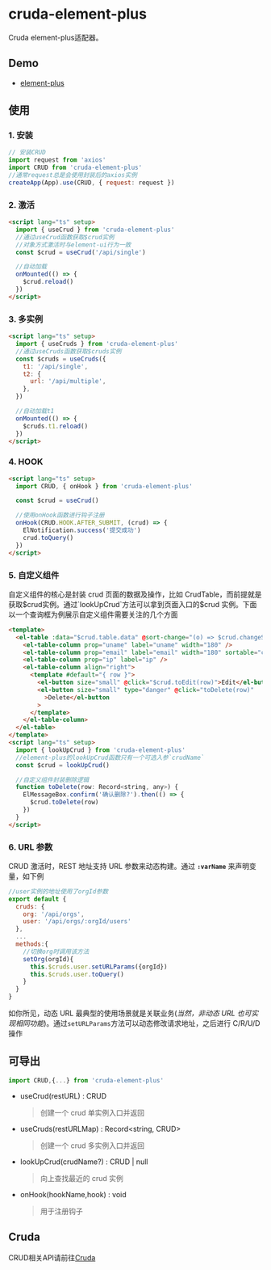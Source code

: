 # cruda-element-plus
Cruda element-plus适配器。

## Demo
- [element-plus](https://stackblitz.com/edit/cruda-element-plus?file=src%2FApp.vue)

## 使用
### 1. 安装
```js
// 安装CRUD
import request from 'axios'
import CRUD from 'cruda-element-plus'
//通常request总是会使用封装后的axios实例
createApp(App).use(CRUD, { request: request })
```
### 2. 激活
```html
<script lang="ts" setup>
  import { useCrud } from 'cruda-element-plus'
  //通过useCrud函数获取$crud实例
  //对象方式激活时与element-ui行为一致
  const $crud = useCrud('/api/single')

  //自动加载
  onMounted(() => {
    $crud.reload()
  })
</script>
```
### 3. 多实例
```html
<script lang="ts" setup>
  import { useCruds } from 'cruda-element-plus'
  //通过useCruds函数获取$cruds实例
  const $cruds = useCruds({
    t1: '/api/single',
    t2: {
      url: '/api/multiple',
    },
  })

  //自动加载t1
  onMounted(() => {
    $cruds.t1.reload()
  })
</script>
```
### 4. HOOK
```html
<script lang="ts" setup>
  import CRUD, { onHook } from 'cruda-element-plus'

  const $crud = useCrud()

  //使用onHook函数进行钩子注册
  onHook(CRUD.HOOK.AFTER_SUBMIT, (crud) => {
    ElNotification.success('提交成功')
    crud.toQuery()
  })
</script>
```
### 5. 自定义组件
自定义组件的核心是封装 crud 页面的数据及操作，比如 CrudTable，而前提就是获取$crud实例。通过`lookUpCrud`方法可以拿到页面入口的$crud 实例。下面以一个查询框为例展示自定义组件需要关注的几个方面

```html
<template>
  <el-table :data="$crud.table.data" @sort-change="(o) => $crud.changeSort(o)">
    <el-table-column prop="uname" label="uname" width="180" />
    <el-table-column prop="email" label="email" width="180" sortable="custom" />
    <el-table-column prop="ip" label="ip" />
    <el-table-column align="right">
      <template #default="{ row }">
        <el-button size="small" @click="$crud.toEdit(row)">Edit</el-button>
        <el-button size="small" type="danger" @click="toDelete(row)"
          >Delete</el-button
        >
      </template>
    </el-table-column>
  </el-table>
</template>
<script lang="ts" setup>
  import { lookUpCrud } from 'cruda-element-plus'
  //element-plus的lookUpCrud函数只有一个可选入参`crudName`
  const $crud = lookUpCrud()

  //自定义组件封装删除逻辑
  function toDelete(row: Record<string, any>) {
    ElMessageBox.confirm('确认删除?').then(() => {
      $crud.toDelete(row)
    })
  }
</script>
```
### 6. URL 参数
CRUD 激活时，REST 地址支持 URL 参数来动态构建。通过 **`:varName`** 来声明变量，如下例

```js
//user实例的地址使用了orgId参数
export default {
  cruds: {
    org: '/api/orgs',
    user: '/api/orgs/:orgId/users'
  },
  ...
  methods:{
    //切换org时调用该方法
    setOrg(orgId){
      this.$cruds.user.setURLParams({orgId})
      this.$cruds.user.toQuery()
    }
  }
}
```

如你所见，动态 URL 最典型的使用场景就是关联业务(_当然，非动态 URL 也可实现相同功能_)。通过`setURLParams`方法可以动态修改请求地址，之后进行 C/R/U/D 操作

## 可导出

```js
import CRUD,{...} from 'cruda-element-plus'
```

- useCrud(restURL) : CRUD
  > 创建一个 crud 单实例入口并返回
- useCruds(restURLMap) : Record<string, CRUD>
  > 创建一个 crud 多实例入口并返回
- lookUpCrud(crudName?) : CRUD | null 
  > 向上查找最近的 crud 实例
- onHook(hookName,hook) : void
  > 用于注册钩子

## Cruda
CRUD相关API请前往[Cruda](https://github.com/holyhigh2/cruda)
